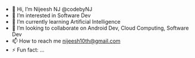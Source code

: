 - 👋 Hi, I’m Nijeesh NJ @codebyNJ
- 👀 I’m interested in Software Dev
- 🌱 I’m currently learning Artificial Intelligence
- 💞️ I’m looking to collaborate on Android Dev, Cloud Computing, Software Dev 
- 📫 How to reach me nijeesh10th@gmail.com
- ⚡ Fun fact: ...

<!---
codebyNJ/codebyNJ is a ✨ special ✨ repository because its `README.md` (this file) appears on your GitHub profile.
You can click the Preview link to take a look at your changes.
--->
